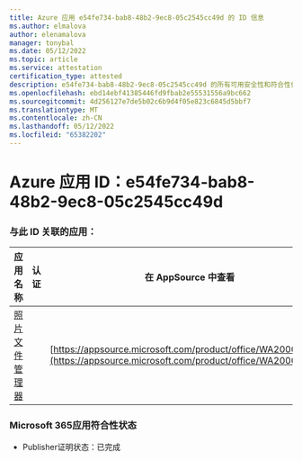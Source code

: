 ```yaml
---
title: Azure 应用 e54fe734-bab8-48b2-9ec8-05c2545cc49d 的 ID 信息
ms.author: elmalova
author: elenamalova
manager: tonybal
ms.date: 05/12/2022
ms.topic: article
ms.service: attestation
certification_type: attested
description: e54fe734-bab8-48b2-9ec8-05c2545cc49d 的所有可用安全性和符合性信息。
ms.openlocfilehash: ebd14ebf41385446fd9fbab2e55531556a9bc662
ms.sourcegitcommit: 4d256127e7de5b02c6b9d4f05e823c6845d5bbf7
ms.translationtype: MT
ms.contentlocale: zh-CN
ms.lasthandoff: 05/12/2022
ms.locfileid: "65382202"
---
```

# <a name="azure-app-id-e54fe734-bab8-48b2-9ec8-05c2545cc49d"></a>Azure 应用 ID：e54fe734-bab8-48b2-9ec8-05c2545cc49d


### <a name="apps-associated-with-this-id"></a>与此 ID 关联的应用：
| **应用名称** | **认证** | **在 AppSource 中查看** |
|--------------|---------------|-----------------------|
| [照片文件管理器](../forward/WA200003881.md) |  | [https://appsource.microsoft.com/product/office/WA200003881](https://appsource.microsoft.com/product/office/WA200003881) |

### <a name="microsoft-365-app-compliance-status"></a>Microsoft 365应用符合性状态
- Publisher证明状态：已完成
